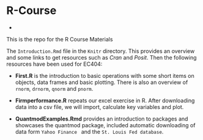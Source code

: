 R-Course
========
*
This is the repo for the R Course Materials

The `Introduction.Rmd` file in the `Knitr` directory.  This provides an overview and some links to get resources such as *Cran* and *Posit*.   Then the following resources have been used for EC404: 

- **First.R** is the introduction to basic operations with some short items on objects, data frames and basic plotting.   There is also an overview of `rnorm`, `drnorm`, `qnorm` and `pnorm`.   

- **Firmperformance.R** repeats our excel exercise in R.  After downloading data into a csv file, we will import, calculate key variables and plot.  

- **QuantmodExamples.Rmd** provides an introduction to packages and showcases the quantmod package, included automatic downloading of data form `Yahoo Finance ` and the `St. Louis Fed database`.   
